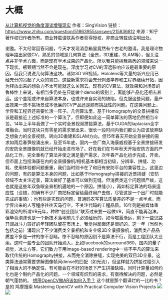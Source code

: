 # 大概
[从计算机视觉的角度漫谈增强现实](https://zhuanlan.zhihu.com/p/21450518)
作者：SingVision
链接：https://www.zhihu.com/question/51863955/answer/215836812
来源：知乎
著作权归作者所有。商业转载请联系作者获得授权，非商业转载请注明出处。

谢邀。不太经常回答问题，今天才发现消息箱里竟然有个古老的邀请。我是理论物理半路出家做CV，熟悉的领域是几何算法（全景，3D重建，SLAM等），但关注点并非学术方面，而是现有学术成果的产品化。所以我只能挑我熟悉的领域来说一下现状。瓶颈期当然不会是现在。深度学习对CV的深远影响应该是最重要的原因，但我只说说几何算法这块。诸如3D VR视频，Hololens等大量的新兴应用已经充分的吊起了大众的胃口，这些新需求将会充分刺激学界和工程界继续开拓，因为释放出来的想象力不太可能就这么关回去。现有的CV算法，就效果和对场景的鲁棒性上来说，有相当多仍处在只能做个demo的级别上，离能够产品化还相去甚远。这个差距或许来自算法本身，也或许来自实现的缺陷，但克服这些问题，量产出效果一流不挑场景成本低廉的CV产品还是颇有挑战性的问题。在这类问题上，学界和工程界还需要忙活一阵子。几何算法里，基于Homography的全景拼接应该是最接近上述标准的一个算法了，但即便如此这一简单算法的落地仍然相当辛苦。14年上半年我做了一个实时全景视频拼接算法，基于CUDA的laplacian金字塔融合。当时这块只有零星的需求冒出来，很长一段时间内我们都认为应该放弃缺乏想象力的全景视频，转向3D重建和SLAM方向。但15年春天开始全景拼接的需求如雨后春笋般涌出来，及至15年底，国内一些厂商入海康威视基于全景拼接研发的安防全景摄像机就已经开始走进市场了。好在我们在15年秋天开始安防方面的产品化工作，完全重构了算法并使之满足量产需求，次年春产品化初步完成，开卖。但市面上包括海康在内的全景摄像机/相机基本都相当初级，分辨率、拼缝、功耗、使用体验都问题重重，我们当时则卡在了和旧有安防平台的兼容性上。这里边的问题，有的是算法本身的问题，比如基于Homography拼接的近景拼缝（安防领域不太关注近景，算法做好了基本可以做到无缝。但消费类这个问题很严峻，这也就是这些年双鱼眼全景相机遍地的一个原因，拼缝小），再如标定算法的场景适应性（没错，的确有不少厂商把标定留给最终用户去做，尽管这是一个出厂时就能完成的事情）；也有些是实现的问题，普通码农写算法质量差的不是一点半点，而学界出来的人写程序往往天马行空，不关注代码的工程品质。16年则是被媒体重彩渲染的所谓VR元年，种种“创业团队”联系过来要一起做VR，简直不能再泡沫。但毕竟泡沫也是一个新技术落地前几乎必须经历的，如今喧嚣渐远，剩下一些思路开阔战斗力较好的年轻团队留在市场上，我觉得局面还是很好的。这一年（当然也包括之前）涌现出了不少消费类全景相机和专业级3D全景摄像机，消费类产品品质差不多是一律的惨不忍睹。惨不忍睹的原因倒不是算法不行，而是工程团队太业余。这时一些专业的团队开始涌入，比如facebook的surround360，国内的量子视觉，冰立方等，它们致力于用Image-based rendering中一些不平凡的算法来取代传统的Homography拼接，从而完全消除拼缝，实现完美的双目3D全景。这类算法通常需要求解图像帧间dense的匹配（如光流），但这样就为拼接过程引入了相当大的不确定性，有可能会在不好的场景下产生拼接缺陷，同时计算量如何约化也是个制约产品化的问题。一个领域有炽烈的需求，有亟待解决的问题，必然是朝气蓬勃的。
[想用OpenCV做AR该如何入手？](https://www.zhihu.com/question/26983174/answer/35328819)
这个就是那个翻译烂的一比的书？是的 鸠摩搜索 Mastering OpenCV with Practical Computer Vision Projects
![](_v_images/20200313112828498_20954.png)
![](_v_images/20200313112501594_18868.png)